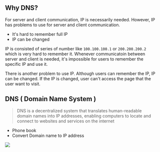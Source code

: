 ## Why DNS?
For server and client communication, IP is necessarily needed. However, IP has problems to use for server and client communication.
- It's hard to remember full IP
- IP can be changed

IP is consisted of series of number like `100.100.100.1` or `200.200.200.2` which is very hard to remember it. Whenever communicatoin between server and client is needed, it's impossible for users to remember the specific IP and use it.

There is another problem to use IP. Although users can remember the IP, IP can be changed. If the IP is changed, user can't access the page that the user want to visit.

## DNS ( Domain Name System )
> DNS is a decentralized system that translates human-readable domain names into IP addresses, enabling computers to locate and connect to websites and services on the internet

- Phone book
- Convert Domain name to IP address

![](https://github.com/jinscodes/Blog_nextJS/assets/87598134/79288ec2-e7b5-43ca-a508-e947640947b5)
